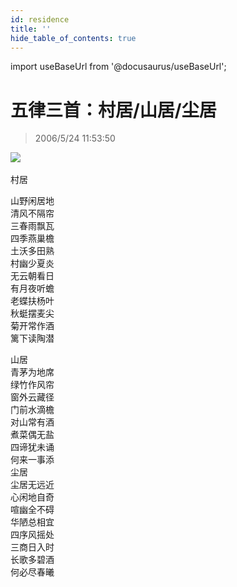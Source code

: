 ```yaml
---
id: residence
title: ''
hide_table_of_contents: true
---
```


import useBaseUrl from '@docusaurus/useBaseUrl';

# 五律三首：村居/山居/尘居

> 2006/5/24 11:53:50

<div style={{textAlign: 'center'}}>
<img src={useBaseUrl('https://gateway.ipfscdn.io/ipfs/QmXSnds2BF97yuZwYAMLwrpjQcuPcm22WGsFmBJfWFTEUM/poems/residence/1.jpeg')} /><br/><br/>
</div>

<div style={{fontSize: 'xx-large', fontWeight: 'normal', textAlign: 'center', lineHeight: '250%'}}>
村居
</div>

<div style={{fontSize: 'x-large', fontWeight: 'normal', textAlign: 'center', lineHeight: '150%'}}>

山野闲居地<br/>
清风不隔帘<br/>
三春雨飘瓦<br/>
四季燕巢檐<br/>
土沃多田熟<br/>
村幽少夏炎<br/>
无云朝看日<br/>
有月夜听蟾<br/>
老蝶扶杨叶<br/>
秋蜓摆麦尖<br/>
菊开常作酒<br/>
篱下读陶潜
</div>

<div style={{fontSize: 'xx-large', fontWeight: 'normal', textAlign: 'center', lineHeight: '250%'}}>
山居
</div>

<div style={{fontSize: 'x-large', fontWeight: 'normal', textAlign: 'center', lineHeight: '150%'}}>
青茅为地席<br/>
绿竹作风帘<br/>
窗外云藏径<br/>
门前水滴檐<br/>
对山常有酒<br/>
煮菜偶无盐<br/>
四谛犹未诵<br/>
何来一事添
</div>

<div style={{fontSize: 'xx-large', fontWeight: 'normal', textAlign: 'center', lineHeight: '250%'}}>
尘居
</div>

<div style={{fontSize: 'x-large', fontWeight: 'normal', textAlign: 'center', lineHeight: '150%'}}>
尘居无远近<br/>
心闲地自奇<br/>
喧幽全不碍<br/>
华陋总相宜<br/>
四序风摇处<br/>
三商日入时<br/>
长歌多碧酒<br/>
何必尽春曦
</div>